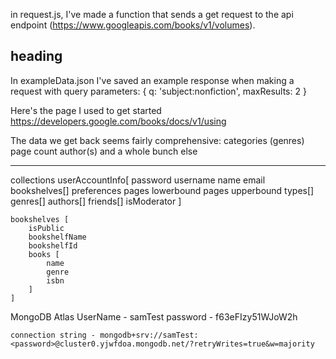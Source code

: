 
in request.js, I've made a function that sends a get request to the api endpoint (https://www.googleapis.com/books/v1/volumes). 

## heading
In exampleData.json I've saved an example response when making a request with query parameters:
{
    q: 'subject:nonfiction',
    maxResults: 2
}

Here's the page I used to get started
https://developers.google.com/books/docs/v1/using

The data we get back seems fairly comprehensive:
    categories (genres)
    page count
    author(s)
    and a whole bunch else

--------------------------------------------------------------

collections
    userAccountInfo[
        password
        username
        name
        email
        bookshelves[]
        preferences
            pages lowerbound
            pages upperbound
            types[]
            genres[]
            authors[]
        friends[]
        isModerator
    ]

    bookshelves [
        isPublic
        bookshelfName                         
        bookshelfId
        books [
            name
            genre
            isbn
        ]
    ]

MongoDB Atlas
    UserName - samTest
    password - f63eFIzy51WJoW2h

    connection string - mongodb+srv://samTest:<password>@cluster0.yjwfdoa.mongodb.net/?retryWrites=true&w=majority